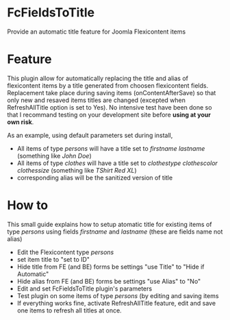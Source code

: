 # FcFieldsToTitle
Provide an automatic title feature for Joomla Flexicontent items

#  Feature
This plugin allow for automatically replacing the title and alias of flexicontent items by a title generated from choosen flexicontent fields. 
Replacement take place during saving items (onContentAfterSave) so that only new and resaved items titles are changed (excepted when RefreshAllTitle option is set to Yes).
No intensive test have been done so that I recommand testing on your development site before **using at your own risk**. 

As an example, using default parameters set during install, 
* All items of type <i>persons</i> will have a title set to *firstname lastname* (something like *John Doe*)
* All items of type <i>clothes</i> will have a title set to *clothestype clothescolor clothessize* (something like *TShirt Red XL*)
* corresponding alias will be the sanitized version of title

#  How to 

This small guide explains how to setup atomatic title for existing items of type *persons* using fields  *firstname* and *lastname* (these are fields name not alias) 
* Edit the Flexicontent type *persons*
* set item title to "set to ID"
* Hide title from FE (and BE) forms be settings "use Title" to "Hide if Automatic"
* Hide alias from FE (and BE) forms be settings "use Alias" to "No"
* Edit and set FcFieldsToTitle plugin's parameters
* Test plugin on some items of type *persons* (by editing and saving items
* If everything works fine, activate RefreshAllTitle feature, edit and save one items to refresh all titles at once.

